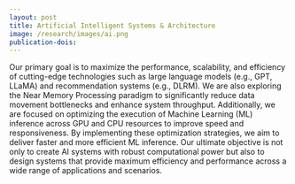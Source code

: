 ```yaml
---
layout: post
title: Artificial Intelligent Systems & Architecture
image: /research/images/ai.png
publication-dois: 
---
```


 Our primary goal is to maximize the performance, scalability, and efficiency of cutting-edge technologies such as large language models (e.g., GPT, LLaMA) and recommendation systems (e.g., DLRM). We are also exploring the Near Memory Processing paradigm to significantly reduce data movement bottlenecks and enhance system throughput. Additionally, we are focused on optimizing the execution of Machine Learning (ML) inference across GPU and CPU resources to improve speed and responsiveness. By implementing these optimization strategies, we aim to deliver faster and more efficient ML inference. Our ultimate objective is not only to create AI systems with robust computational power but also to design systems that provide maximum efficiency and performance across a wide range of applications and scenarios.
